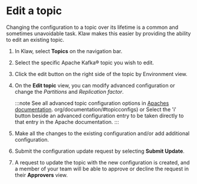 # Edit a topic

Changing the configuration to a topic over its lifetime is a common
and sometimes unavoidable task. Klaw makes this easier by providing the
ability to edit an existing topic.

1. In Klaw, select **Topics** on the navigation bar.
2. Select the specific Apache Kafka® topic you wish to edit.
3. Click the edit button on the right side of the topic by Environment
   view.
4. On the **Edit topic** view, you can modify advanced configuration or
   change the _Partitions_ and _Replication factor_.

   :::note
   See all advanced topic configuration options in [Apaches documentation](https://kafka.apache).
   org/documentation/#topicconfigs) or Select the 'i' button beside an advanced configuration entry to be taken directly to that entry in the Apache documentation.
   :::

5. Make all the changes to the existing configuration and/or add additional
   configuration.
6. Submit the configuration update request by selecting **Submit
   Update**.
7. A request to update the topic with the new configuration is created,
   and a member of your team will be able to approve or decline the
   request in their **Approvers** view.
